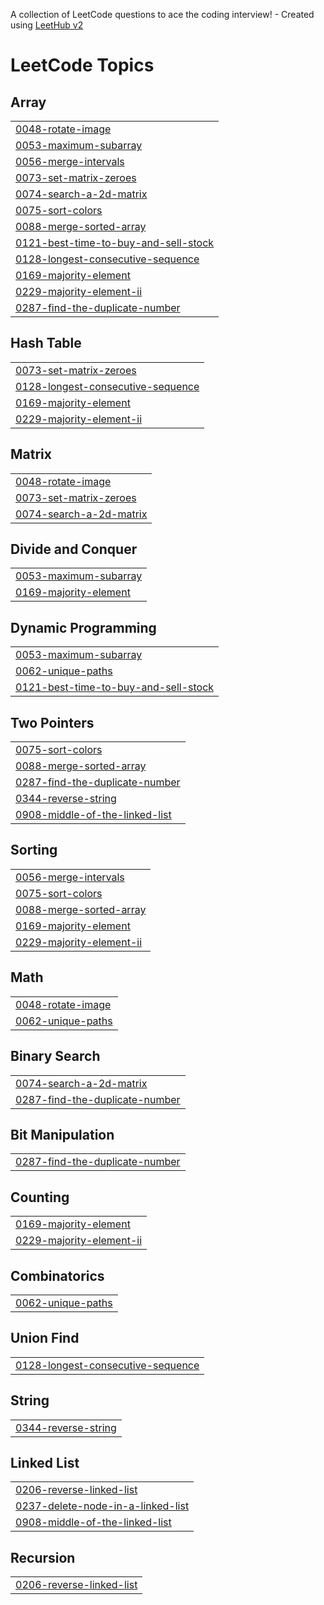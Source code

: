 A collection of LeetCode questions to ace the coding interview! - Created using [LeetHub v2](https://github.com/arunbhardwaj/LeetHub-2.0)
<!---LeetCode Topics Start-->
# LeetCode Topics
## Array
|  |
| ------- |
| [0048-rotate-image](https://github.com/vidushi-vi/LeetCode/tree/master/0048-rotate-image) |
| [0053-maximum-subarray](https://github.com/vidushi-vi/LeetCode/tree/master/0053-maximum-subarray) |
| [0056-merge-intervals](https://github.com/vidushi-vi/LeetCode/tree/master/0056-merge-intervals) |
| [0073-set-matrix-zeroes](https://github.com/vidushi-vi/LeetCode/tree/master/0073-set-matrix-zeroes) |
| [0074-search-a-2d-matrix](https://github.com/vidushi-vi/LeetCode/tree/master/0074-search-a-2d-matrix) |
| [0075-sort-colors](https://github.com/vidushi-vi/LeetCode/tree/master/0075-sort-colors) |
| [0088-merge-sorted-array](https://github.com/vidushi-vi/LeetCode/tree/master/0088-merge-sorted-array) |
| [0121-best-time-to-buy-and-sell-stock](https://github.com/vidushi-vi/LeetCode/tree/master/0121-best-time-to-buy-and-sell-stock) |
| [0128-longest-consecutive-sequence](https://github.com/vidushi-vi/LeetCode/tree/master/0128-longest-consecutive-sequence) |
| [0169-majority-element](https://github.com/vidushi-vi/LeetCode/tree/master/0169-majority-element) |
| [0229-majority-element-ii](https://github.com/vidushi-vi/LeetCode/tree/master/0229-majority-element-ii) |
| [0287-find-the-duplicate-number](https://github.com/vidushi-vi/LeetCode/tree/master/0287-find-the-duplicate-number) |
## Hash Table
|  |
| ------- |
| [0073-set-matrix-zeroes](https://github.com/vidushi-vi/LeetCode/tree/master/0073-set-matrix-zeroes) |
| [0128-longest-consecutive-sequence](https://github.com/vidushi-vi/LeetCode/tree/master/0128-longest-consecutive-sequence) |
| [0169-majority-element](https://github.com/vidushi-vi/LeetCode/tree/master/0169-majority-element) |
| [0229-majority-element-ii](https://github.com/vidushi-vi/LeetCode/tree/master/0229-majority-element-ii) |
## Matrix
|  |
| ------- |
| [0048-rotate-image](https://github.com/vidushi-vi/LeetCode/tree/master/0048-rotate-image) |
| [0073-set-matrix-zeroes](https://github.com/vidushi-vi/LeetCode/tree/master/0073-set-matrix-zeroes) |
| [0074-search-a-2d-matrix](https://github.com/vidushi-vi/LeetCode/tree/master/0074-search-a-2d-matrix) |
## Divide and Conquer
|  |
| ------- |
| [0053-maximum-subarray](https://github.com/vidushi-vi/LeetCode/tree/master/0053-maximum-subarray) |
| [0169-majority-element](https://github.com/vidushi-vi/LeetCode/tree/master/0169-majority-element) |
## Dynamic Programming
|  |
| ------- |
| [0053-maximum-subarray](https://github.com/vidushi-vi/LeetCode/tree/master/0053-maximum-subarray) |
| [0062-unique-paths](https://github.com/vidushi-vi/LeetCode/tree/master/0062-unique-paths) |
| [0121-best-time-to-buy-and-sell-stock](https://github.com/vidushi-vi/LeetCode/tree/master/0121-best-time-to-buy-and-sell-stock) |
## Two Pointers
|  |
| ------- |
| [0075-sort-colors](https://github.com/vidushi-vi/LeetCode/tree/master/0075-sort-colors) |
| [0088-merge-sorted-array](https://github.com/vidushi-vi/LeetCode/tree/master/0088-merge-sorted-array) |
| [0287-find-the-duplicate-number](https://github.com/vidushi-vi/LeetCode/tree/master/0287-find-the-duplicate-number) |
| [0344-reverse-string](https://github.com/vidushi-vi/LeetCode/tree/master/0344-reverse-string) |
| [0908-middle-of-the-linked-list](https://github.com/vidushi-vi/LeetCode/tree/master/0908-middle-of-the-linked-list) |
## Sorting
|  |
| ------- |
| [0056-merge-intervals](https://github.com/vidushi-vi/LeetCode/tree/master/0056-merge-intervals) |
| [0075-sort-colors](https://github.com/vidushi-vi/LeetCode/tree/master/0075-sort-colors) |
| [0088-merge-sorted-array](https://github.com/vidushi-vi/LeetCode/tree/master/0088-merge-sorted-array) |
| [0169-majority-element](https://github.com/vidushi-vi/LeetCode/tree/master/0169-majority-element) |
| [0229-majority-element-ii](https://github.com/vidushi-vi/LeetCode/tree/master/0229-majority-element-ii) |
## Math
|  |
| ------- |
| [0048-rotate-image](https://github.com/vidushi-vi/LeetCode/tree/master/0048-rotate-image) |
| [0062-unique-paths](https://github.com/vidushi-vi/LeetCode/tree/master/0062-unique-paths) |
## Binary Search
|  |
| ------- |
| [0074-search-a-2d-matrix](https://github.com/vidushi-vi/LeetCode/tree/master/0074-search-a-2d-matrix) |
| [0287-find-the-duplicate-number](https://github.com/vidushi-vi/LeetCode/tree/master/0287-find-the-duplicate-number) |
## Bit Manipulation
|  |
| ------- |
| [0287-find-the-duplicate-number](https://github.com/vidushi-vi/LeetCode/tree/master/0287-find-the-duplicate-number) |
## Counting
|  |
| ------- |
| [0169-majority-element](https://github.com/vidushi-vi/LeetCode/tree/master/0169-majority-element) |
| [0229-majority-element-ii](https://github.com/vidushi-vi/LeetCode/tree/master/0229-majority-element-ii) |
## Combinatorics
|  |
| ------- |
| [0062-unique-paths](https://github.com/vidushi-vi/LeetCode/tree/master/0062-unique-paths) |
## Union Find
|  |
| ------- |
| [0128-longest-consecutive-sequence](https://github.com/vidushi-vi/LeetCode/tree/master/0128-longest-consecutive-sequence) |
## String
|  |
| ------- |
| [0344-reverse-string](https://github.com/vidushi-vi/LeetCode/tree/master/0344-reverse-string) |
## Linked List
|  |
| ------- |
| [0206-reverse-linked-list](https://github.com/vidushi-vi/LeetCode/tree/master/0206-reverse-linked-list) |
| [0237-delete-node-in-a-linked-list](https://github.com/vidushi-vi/LeetCode/tree/master/0237-delete-node-in-a-linked-list) |
| [0908-middle-of-the-linked-list](https://github.com/vidushi-vi/LeetCode/tree/master/0908-middle-of-the-linked-list) |
## Recursion
|  |
| ------- |
| [0206-reverse-linked-list](https://github.com/vidushi-vi/LeetCode/tree/master/0206-reverse-linked-list) |
<!---LeetCode Topics End-->